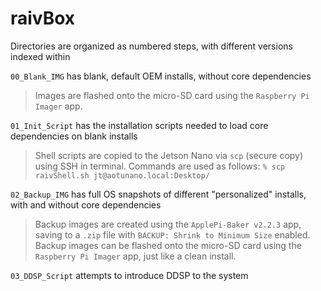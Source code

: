 # raivBox

Directories are organized as numbered steps, with different versions indexed within

`00_Blank_IMG` has blank, default OEM installs, without core dependencies

>Images are flashed onto the micro-SD card using the `Raspberry Pi Imager` app.

`01_Init_Script` has the installation scripts needed to load core dependencies on blank installs

>Shell scripts are copied to the Jetson Nano via `scp` (secure copy) using SSH in terminal. Commands are used as follows:
>`% scp raivShell.sh jt@aotunano.local:Desktop/`

`02_Backup_IMG` has full OS snapshots of different "personalized" installs, with and without core dependencies

>Backup images are created using the `ApplePi-Baker v2.2.3` app, saving to a `.zip` file with `BACKUP: Shrink to Minimum Size` enabled. Backup images can be flashed onto the micro-SD card using the `Raspberry Pi Imager` app, just like a clean install.

`03_DDSP_Script` attempts to introduce DDSP to the system

